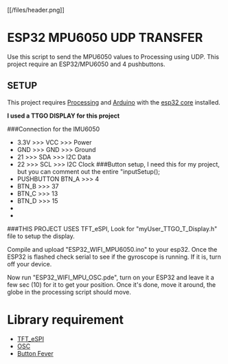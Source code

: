 [[/files/header.png]]

# ESP32 MPU6050 UDP TRANSFER
Use this script to send the MPU6050 values to Processing using UDP. 
This project require an ESP32/MPU6050 and 4 pushbuttons.

## SETUP

This project requires [Processing](https://processing.org/) and [Arduino](https://arduino.cc) with the [esp32 core](https://github.com/espressif/arduino-esp32) installed.

**I used a TTGO DISPLAY for this project**
  
###Connection for the IMU6050
 
 * 3.3V  >>>    VCC     >>>      Power
 * GND   >>>    GND     >>>      Ground
 * 21    >>>    SDA     >>>      I2C Data
 * 22    >>>    SCL     >>>      I2C Clock
###Button setup, I need this for my project, but you can comment out the entire "inputSetup();
 * PUSHBUTTON BTN_A >>>    4
 * BTN_B >>>    37
 * BTN_C >>>    13
 * BTN_D >>>    15
 *
 *

###THIS PROJECT USES TFT_eSPI, Look for "myUser_TTGO_T_Display.h" file to setup the display.

Compile and upload "ESP32_WIFI_MPU6050.ino" to your esp32. Once the ESP32 is flashed check serial to see if the gyroscope is running. If it is, turn off your device.

Now run "ESP32_WIFI_MPU_OSC.pde", turn on your ESP32 and leave it a few sec (10) for it to get your position. Once it's done, move it around, the globe in the processing script should move.

# Library requirement

* [TFT_eSPI](https://github.com/Bodmer/TFT_eSPI )
* [OSC](https://github.com/CNMAT/OSC)
* [Button Fever](https://github.com/mickey9801/ButtonFever)
